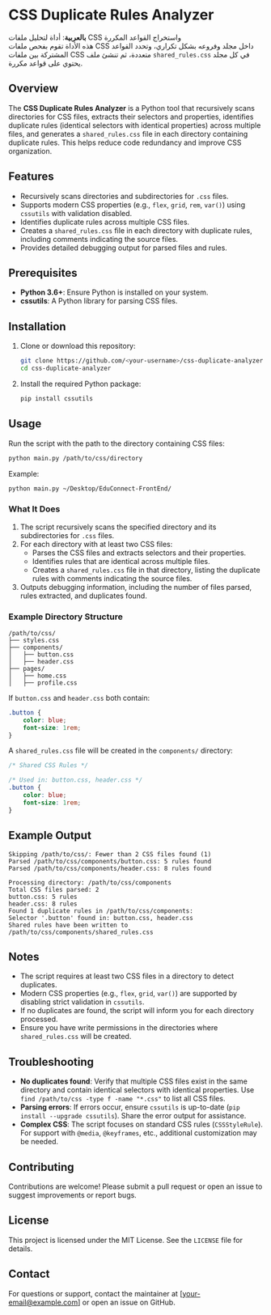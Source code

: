 # CSS Duplicate Rules Analyzer

**بالعربية**: أداة لتحليل ملفات CSS واستخراج القواعد المكررة  
هذه الأداة تقوم بفحص ملفات CSS داخل مجلد وفروعه بشكل تكراري، وتحدد القواعد المشتركة بين ملفات CSS متعددة، ثم تنشئ ملف `shared_rules.css` في كل مجلد يحتوي على قواعد مكررة.

## Overview
The **CSS Duplicate Rules Analyzer** is a Python tool that recursively scans directories for CSS files, extracts their selectors and properties, identifies duplicate rules (identical selectors with identical properties) across multiple files, and generates a `shared_rules.css` file in each directory containing duplicate rules. This helps reduce code redundancy and improve CSS organization.

## Features
- Recursively scans directories and subdirectories for `.css` files.
- Supports modern CSS properties (e.g., `flex`, `grid`, `rem`, `var()`) using `cssutils` with validation disabled.
- Identifies duplicate rules across multiple CSS files.
- Creates a `shared_rules.css` file in each directory with duplicate rules, including comments indicating the source files.
- Provides detailed debugging output for parsed files and rules.

## Prerequisites
- **Python 3.6+**: Ensure Python is installed on your system.
- **cssutils**: A Python library for parsing CSS files.

## Installation
1. Clone or download this repository:
   ```bash
   git clone https://github.com/<your-username>/css-duplicate-analyzer.git
   cd css-duplicate-analyzer
   ```
2. Install the required Python package:
   ```bash
   pip install cssutils
   ```

## Usage
Run the script with the path to the directory containing CSS files:
```bash
python main.py /path/to/css/directory
```
Example:
```bash
python main.py ~/Desktop/EduConnect-FrontEnd/
```

### What It Does
1. The script recursively scans the specified directory and its subdirectories for `.css` files.
2. For each directory with at least two CSS files:
   - Parses the CSS files and extracts selectors and their properties.
   - Identifies rules that are identical across multiple files.
   - Creates a `shared_rules.css` file in that directory, listing the duplicate rules with comments indicating the source files.
3. Outputs debugging information, including the number of files parsed, rules extracted, and duplicates found.

### Example Directory Structure
```
/path/to/css/
├── styles.css
├── components/
│   ├── button.css
│   ├── header.css
├── pages/
│   ├── home.css
│   ├── profile.css
```

If `button.css` and `header.css` both contain:
```css
.button {
    color: blue;
    font-size: 1rem;
}
```
A `shared_rules.css` file will be created in the `components/` directory:
```css
/* Shared CSS Rules */

/* Used in: button.css, header.css */
.button {
    color: blue;
    font-size: 1rem;
}
```

## Example Output
```
Skipping /path/to/css/: Fewer than 2 CSS files found (1)
Parsed /path/to/css/components/button.css: 5 rules found
Parsed /path/to/css/components/header.css: 8 rules found

Processing directory: /path/to/css/components
Total CSS files parsed: 2
button.css: 5 rules
header.css: 8 rules
Found 1 duplicate rules in /path/to/css/components:
Selector '.button' found in: button.css, header.css
Shared rules have been written to /path/to/css/components/shared_rules.css
```

## Notes
- The script requires at least two CSS files in a directory to detect duplicates.
- Modern CSS properties (e.g., `flex`, `grid`, `var()`) are supported by disabling strict validation in `cssutils`.
- If no duplicates are found, the script will inform you for each directory processed.
- Ensure you have write permissions in the directories where `shared_rules.css` will be created.

## Troubleshooting
- **No duplicates found**: Verify that multiple CSS files exist in the same directory and contain identical selectors with identical properties. Use `find /path/to/css -type f -name "*.css"` to list all CSS files.
- **Parsing errors**: If errors occur, ensure `cssutils` is up-to-date (`pip install --upgrade cssutils`). Share the error output for assistance.
- **Complex CSS**: The script focuses on standard CSS rules (`CSSStyleRule`). For support with `@media`, `@keyframes`, etc., additional customization may be needed.

## Contributing
Contributions are welcome! Please submit a pull request or open an issue to suggest improvements or report bugs.

## License
This project is licensed under the MIT License. See the `LICENSE` file for details.

## Contact
For questions or support, contact the maintainer at [your-email@example.com] or open an issue on GitHub.